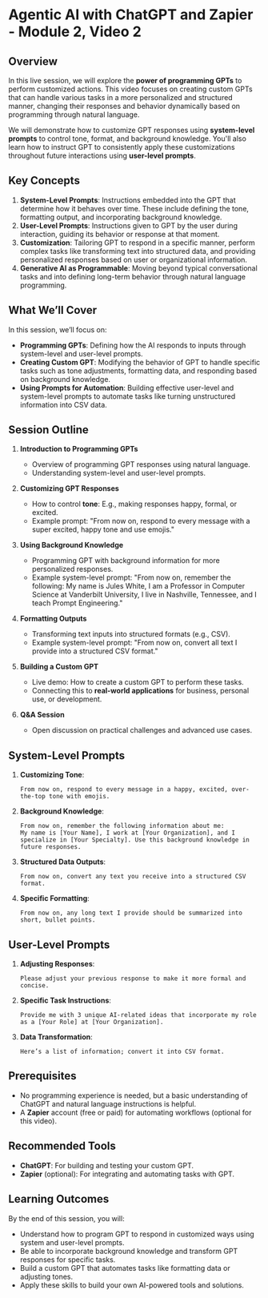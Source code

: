 # Agentic AI with ChatGPT and Zapier - Module 2, Video 2

## Overview
In this live session, we will explore the **power of programming GPTs** to perform customized actions. This video focuses on creating custom GPTs that can handle various tasks in a more personalized and structured manner, changing their responses and behavior dynamically based on programming through natural language.

We will demonstrate how to customize GPT responses using **system-level prompts** to control tone, format, and background knowledge. You'll also learn how to instruct GPT to consistently apply these customizations throughout future interactions using **user-level prompts**.

## Key Concepts
1. **System-Level Prompts**: Instructions embedded into the GPT that determine how it behaves over time. These include defining the tone, formatting output, and incorporating background knowledge.
2. **User-Level Prompts**: Instructions given to GPT by the user during interaction, guiding its behavior or response at that moment.
3. **Customization**: Tailoring GPT to respond in a specific manner, perform complex tasks like transforming text into structured data, and providing personalized responses based on user or organizational information.
4. **Generative AI as Programmable**: Moving beyond typical conversational tasks and into defining long-term behavior through natural language programming.

## What We’ll Cover
In this session, we’ll focus on:
- **Programming GPTs**: Defining how the AI responds to inputs through system-level and user-level prompts.
- **Creating Custom GPT**: Modifying the behavior of GPT to handle specific tasks such as tone adjustments, formatting data, and responding based on background knowledge.
- **Using Prompts for Automation**: Building effective user-level and system-level prompts to automate tasks like turning unstructured information into CSV data.

## Session Outline
1. **Introduction to Programming GPTs**
   - Overview of programming GPT responses using natural language.
   - Understanding system-level and user-level prompts.
   
2. **Customizing GPT Responses**
   - How to control **tone**: E.g., making responses happy, formal, or excited.
   - Example prompt: "From now on, respond to every message with a super excited, happy tone and use emojis."
   
3. **Using Background Knowledge**
   - Programming GPT with background information for more personalized responses.
   - Example system-level prompt: "From now on, remember the following: My name is Jules White, I am a Professor in Computer Science at Vanderbilt University, I live in Nashville, Tennessee, and I teach Prompt Engineering."
   
4. **Formatting Outputs**
   - Transforming text inputs into structured formats (e.g., CSV).
   - Example system-level prompt: "From now on, convert all text I provide into a structured CSV format."
   
5. **Building a Custom GPT**
   - Live demo: How to create a custom GPT to perform these tasks.
   - Connecting this to **real-world applications** for business, personal use, or development.

6. **Q&A Session**
   - Open discussion on practical challenges and advanced use cases.

## System-Level Prompts
1. **Customizing Tone**:
    ```text
    From now on, respond to every message in a happy, excited, over-the-top tone with emojis. 
    ```
   
2. **Background Knowledge**:
    ```text
    From now on, remember the following information about me: 
    My name is [Your Name], I work at [Your Organization], and I specialize in [Your Specialty]. Use this background knowledge in future responses.
    ```
   
3. **Structured Data Outputs**:
    ```text
    From now on, convert any text you receive into a structured CSV format.
    ```

4. **Specific Formatting**:
    ```text
    From now on, any long text I provide should be summarized into short, bullet points.
    ```

## User-Level Prompts
1. **Adjusting Responses**:
    ```text
    Please adjust your previous response to make it more formal and concise.
    ```

2. **Specific Task Instructions**:
    ```text
    Provide me with 3 unique AI-related ideas that incorporate my role as a [Your Role] at [Your Organization].
    ```

3. **Data Transformation**:
    ```text
    Here’s a list of information; convert it into CSV format.
    ```

## Prerequisites
- No programming experience is needed, but a basic understanding of ChatGPT and natural language instructions is helpful.
- A **Zapier** account (free or paid) for automating workflows (optional for this video).

## Recommended Tools
- **ChatGPT**: For building and testing your custom GPT.
- **Zapier** (optional): For integrating and automating tasks with GPT.

## Learning Outcomes
By the end of this session, you will:
- Understand how to program GPT to respond in customized ways using system and user-level prompts.
- Be able to incorporate background knowledge and transform GPT responses for specific tasks.
- Build a custom GPT that automates tasks like formatting data or adjusting tones.
- Apply these skills to build your own AI-powered tools and solutions.
